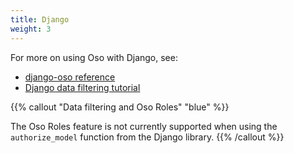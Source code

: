 ```yaml
---
title: Django
weight: 3
---
```


For more on using Oso with Django, see:

- [django-oso reference](/reference/frameworks/django)
- [Django data filtering tutorial](/guides/data_access/django)

{{% callout "Data filtering and Oso Roles" "blue" %}}

The Oso Roles feature is not currently supported
when using the `authorize_model` function from the
Django library.
{{% /callout %}}
